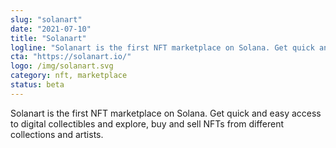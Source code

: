 ```yaml
---
slug: "solanart"
date: "2021-07-10"
title: "Solanart"
logline: "Solanart is the first NFT marketplace on Solana. Get quick and easy access to digital collectibles and explore, buy and sell NFTs from different collections and artists."
cta: "https://solanart.io/"
logo: /img/solanart.svg
category: nft, marketplace
status: beta
---
```



Solanart is the first NFT marketplace on Solana. Get quick and easy access to digital collectibles and explore, buy and sell NFTs from different collections and artists.
